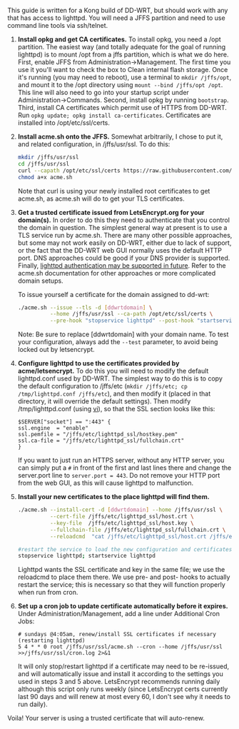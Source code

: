 This guide is written for a Kong build of DD-WRT, but should work with any that has access to lighttpd. You will need a JFFS partition and need to use command line tools via ssh/telnet.

1. **Install opkg and get CA certificates.**
    To install opkg, you need a /opt partition. The easiest way (and totally adequate for the goal of running lighttpd) is to mount /opt from a jffs partition, which is what we do here. First, enable JFFS from Administration->Management. The first time you use it you'll want to check the box to Clean internal flash storage. Once it's running (you may need to reboot), use a terminal to `mkdir /jffs/opt`, and mount it to the /opt directory using `mount --bind /jffs/opt /opt`. This line will also need to go into your startup script under Administration->Commands. Second, install opkg by running `bootstrap`. Third, install CA certificates which permit use of HTTPS from DD-WRT. Run `opkg update; opkg install ca-certificates`. Certificates are installed into /opt/etc/ssl/certs.

2. **Install acme.sh onto the JFFS.**
    Somewhat arbitrarily, I chose to put it, and related configuration, in /jffs/usr/ssl. To do this:
    ```bash
    mkdir /jffs/usr/ssl
    cd /jffs/usr/ssl
    curl --capath /opt/etc/ssl/certs https://raw.githubusercontent.com/Neilpang/acme.sh/master/acme.sh > acme.sh
    chmod a+x acme.sh
    ```
    Note that curl is using your newly installed root certificates to get acme.sh, as acme.sh will do to get your TLS certificates.

3. **Get a trusted certificate issued from LetsEncrypt.org for your domain(s).** In order to do this they need to authenticate that you control the domain in question. The simplest general way at present is to use a TLS service run by acme.sh. There are many other possible approaches, but some may not work easily on DD-WRT, either due to lack of support, or the fact that the DD-WRT web GUI normally uses the default HTTP port. DNS approaches could be good if your DNS provider is supported. Finally, [lighttpd authentication may be supported in future](https://github.com/Neilpang/acme.sh/issues/687). Refer to the acme.sh documentation for other approaches or more complicated domain setups.

    To issue yourself a certificate for the domain assigned to dd-wrt:
    ```bash
    ./acme.sh --issue --tls -d [ddwrtdomain] \
              --home /jffs/usr/ssl --ca-path /opt/etc/ssl/certs \
              --pre-hook "stopservice lighttpd" --post-hook "startservice lighttpd"
    ```
    Note: Be sure to replace [ddwrtdomain] with your domain name. To test your configuration, always add the `--test` parameter, to avoid being locked out by letsencrypt.

4. **Configure lighttpd to use the certificates provided by acme/letsencrypt.** To do this you will need to modify the default lighttpd.conf used by DD-WRT. The simplest way to do this is to copy the default configuration to /jffs/etc (`mkdir /jffs/etc; cp /tmp/lighttpd.conf /jffs/etc`), and then modify it (placed in that directory, it will override the default settings). Then modify /tmp/lighttpd.conf (using [vi](http://www.mcsr.olemiss.edu/seminars/BASIC%20VI%20TUTORIAL.pdf)), so that the SSL section looks like this:
    ```
    $SERVER["socket"] == ":443" {
    ssl.engine	= "enable"
    ssl.pemfile	= "/jffs/etc/lighttpd_ssl/hostkey.pem"
    ssl.ca-file	= "/jffs/etc/lighttpd_ssl/fullchain.crt"
    }
    ```
    If you want to just run an HTTPS server, without any HTTP server, you can simply put a `#` in front of the first and last lines there and change the server.port line to `server.port = 443`. Do not remove your HTTP port from the web GUI, as this will cause lighttpd to malfunction.

5. **Install your new certificates to the place lighttpd will find them.**
    ```bash
    ./acme.sh --install-cert -d [ddwrtdomain] --home /jffs/usr/ssl \
              --cert-file /jffs/etc/lighttpd_ssl/host.crt \
              --key-file  /jffs/etc/lighttpd_ssl/host.key \
              --fullchain-file /jffs/etc/lighttpd_ssl/fullchain.crt \
              --reloadcmd  "cat /jffs/etc/lighttpd_ssl/host.crt /jffs/etc/lighttpd_ssl/host.key > /jffs/etc/lighttpd_ssl/hostkey.pem"

    #restart the service to load the new configuration and certificates
    stopservice lighttpd; startservice lighttpd
    ```
    Lighttpd wants the SSL certificate and key in the same file; we use the reloadcmd to place them there. We use pre- and post- hooks to actually restart the service; this is necessary so that they will function properly when run from cron.

6. **Set up a cron job to update certificate automatically before it expires.** Under Administration/Management, add a line under Additional Cron Jobs:
    ```
    # sundays @4:05am, renew/install SSL certificates if necessary (restarting lighttpd)
    5 4 * * 0 root /jffs/usr/ssl/acme.sh --cron --home /jffs/usr/ssl >>/jffs/usr/ssl/cron.log 2>&1
    ```
    It will only stop/restart lighttpd if a certificate may need to be re-issued, and will automatically issue and install it according to the settings you used in steps 3 and 5 above. LetsEncrypt recommends running daily although this script only runs weekly (since LetsEncrypt certs currently last 90 days and will renew at most every 60, I don't see why it needs to run daily). 

Voila! Your server is using a trusted certificate that will auto-renew.